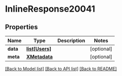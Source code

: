 # InlineResponse20041

## Properties
Name | Type | Description | Notes
------------ | ------------- | ------------- | -------------
**data** | [**list[Users]**](Users.md) |  | [optional] 
**meta** | [**XMetadata**](XMetadata.md) |  | [optional] 

[[Back to Model list]](../README.md#documentation-for-models) [[Back to API list]](../README.md#documentation-for-api-endpoints) [[Back to README]](../README.md)

